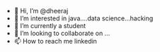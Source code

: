 - 👋 Hi, I’m @dheeraj 
- 👀 I’m interested in java....data science...hacking
- 🌱 I’m currently a student
- 💞️ I’m looking to collaborate on ...
- 📫 How to reach me linkedin

<!---
dk2k3/dk2k3 is a ✨ special ✨ repository because its `README.md` (this file) appears on your GitHub profile.
You can click the Preview link to take a look at your changes.
--->
